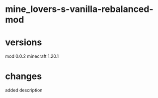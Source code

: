 # mine_lovers-s-vanilla-rebalanced-mod

# versions
mod 0.0.2
minecraft 1.20.1

# changes
added description
